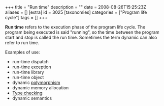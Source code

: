 +++
title = "Run time"
description = ""
date = 2008-08-26T15:25:23Z
aliases = []
[extra]
id = 3025
[taxonomies]
categories = ["Program life cycle"]
tags = []
+++

**Run time** refers to the execution phase of the program life cycle.
The program being executed is said "running",
so the time between the program start and stop is called the run time.
Sometimes the term dynamic can also refer to run time.

Examples of use:

- run-time dispatch
- run-time exception
- run-time library
- run-time object
- dynamic [polymorphism](/tasks/polymorphism)
- dynamic memory allocation
- [Type checking](/tasks/dynamic_typing)
- dynamic semantics
